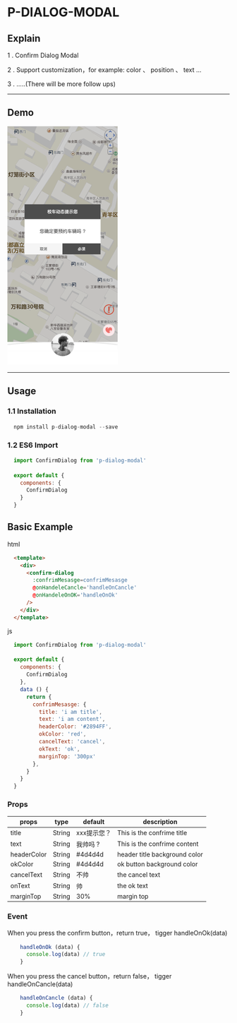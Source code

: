 # P-DIALOG-MODAL

## Explain
1 . Confirm Dialog Modal

2 . Support customization，for example: color 、 position 、 text ...

3 . .....(There will be more follow ups)

------

## Demo
<img src='./image/img_1.png' width='250'>

--------
## Usage
### 1.1 Installation
```javascript
  npm install p-dialog-modal --save
```
### 1.2 ES6 Import
```javascript
  import ConfirmDialog from 'p-dialog-modal'
  
  export default {
    components: {
      ConfirmDialog
    }
  }
```

## Basic Example
html
```html
  <template>
    <div>
      <confirm-dialog 
        :confrimMesasge=confrimMesasge 
        @onHandeleCancle='handleOnCancle' 
        @onHandeleOnOK='handleOnOk'
      />
    </div>
  </template>
```

js
```javascript
  import ConfirmDialog from 'p-dialog-modal'

  export default {
    components: {
      ConfirmDialog
    },
    data () {
      return {
        confrimMesasge: {
          title: 'i am title',
          text: 'i am content',
          headerColor: '#2894FF',
          okColor: 'red',
          cancelText: 'cancel',
          okText: 'ok',
          marginTop: '300px'
        },
      }
    }
  }

```

### Props
props | type | default | description
---|---|---|---
title | String |  xxx提示您？ | This is the confrime title
text | String | 我帅吗 ? | This is the confrime content
headerColor | String | #4d4d4d | header title background color 
okColor | String | #4d4d4d | ok button background color
cancelText | String | 不帅 | the cancel text
onText | String | 帅 | the ok text
marginTop | String | 30% | margin top

### Event
When you press the confirm button，return true， tigger handleOnOk(data)
```javascript
    handleOnOk (data) {
      console.log(data) // true
    }

```
When you press the cancel button，return false， tigger handleOnCancle(data)
```javascript
    handleOnCancle (data) {
      console.log(data) // false
    }
```